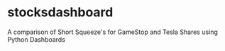# stocksdashboard
A comparison of Short Squeeze's for GameStop and Tesla Shares using Python Dashboards 
